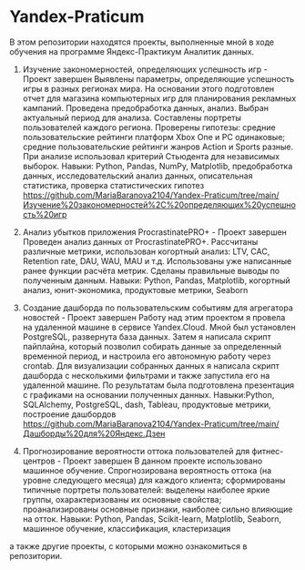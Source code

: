 # Yandex-Praticum
В этом репозитории находятся проекты, выполненные мной в ходе обучения на программе Яндекс-Практикум Аналитик данных.

1. Изучение закономерностей, определяющих успешность игр - Проект завершен
Выявлены параметры, определяющие успешность игры в разных регионах мира. На основании этого подготовлен отчет для магазина компьютерных игр для планирования рекламных кампаний. Проведена предобработка данных, анализ. Выбран актуальный период для анализа. Составлены портреты пользователей каждого региона. Проверены гипотезы: средние пользовательские рейтинги платформ Xbox One и PC одинаковые; средние пользовательские рейтинги жанров Action и Sports разные. При анализе использовал критерий Стьюдента для независимых выборок.
Навыки: Python, Pandas, NumPy, Matplotlib, предобработка данных, исследовательский анализ данных, описательная статистика, проверка статистических гипотез
https://github.com/MariaBaranova2104/Yandex-Praticum/tree/main/Изучение%20закономерностей%2C%20определяющих%20успешность%20игр

2. Анализ убытков приложения ProcrastinatePRO+ - Проект завершен
Проведен анализ данных от ProcrastinatePRO+. Рассчитаны различные метрики, использован когортный анализ: LTV, CAC, Retention rate, DAU, WAU, MAU и т.д. Использованы уже написанные ранее функции расчёта метрик. Сделаны правильные выводы по полученным данным.
Навыки: Python, Pandas, Matplotlib, когортный анализ, юнит-экономика, продуктовые метрики, Seaborn

3. Создание дашборда по пользовательским событиям для агрегатора новостей - Проект завершен
Работу над этим проектом я провела на удаленной машине в сервисе Yandex.Cloud. Мной был установлен PostgreSQL, развернута база данных. Затем я написала скрипт пайплайна, который позволил собирать данные за определенный временной период, и настроила его автономную работу через crontab. Для визуализации собранных данных я написала скрипт дашборда с несколькими фильтрами и также запустила его на удаленной машине. По результатам была подготовлена презентация с графиками на основании полученных данных.
Навыки:Python, SQLAlchemy, PostgreSQL, dash, Tableau, продуктовые метрики, построение дашбордов
https://github.com/MariaBaranova2104/Yandex-Praticum/tree/main/Дашборды%20для%20Яндекс.Дзен

4. Прогнозирование вероятности оттока пользователей для фитнес-центров - Проект завершен
В данном проекте использовано машинное обучение. Спрогнозирована вероятность оттока (на уровне следующего месяца) для каждого клиента; сформированы типичные портреты пользователей: выделены наиболее яркие группы, охарактеризованы их основные свойства; проанализированы основные признаки, наиболее сильно влияющие на отток.
Навыки: Python, Pandas, Scikit-learn, Matplotlib, Seaborn, машинное обучение, классификация, кластеризация

а также другие проекты, с которыми можно ознакомиться в репозитории.
